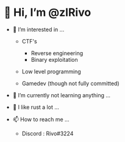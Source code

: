 # 👋 Hi, I’m @zlRivo
- 👀 I’m interested in ...
  * CTF's
    * Reverse engineering
    * Binary exploitation

  * Low level programming
  * Gamedev (though not fully committed)
    
- 🌱 I’m currently not learning anything ...
- 💞️ I like rust a lot ...
- 📫 How to reach me ...
  * Discord : Rivo#3224

<!---
zlRivo/zlRivo is a ✨ special ✨ repository because its `README.md` (this file) appears on your GitHub profile.
You can click the Preview link to take a look at your changes.
--->
